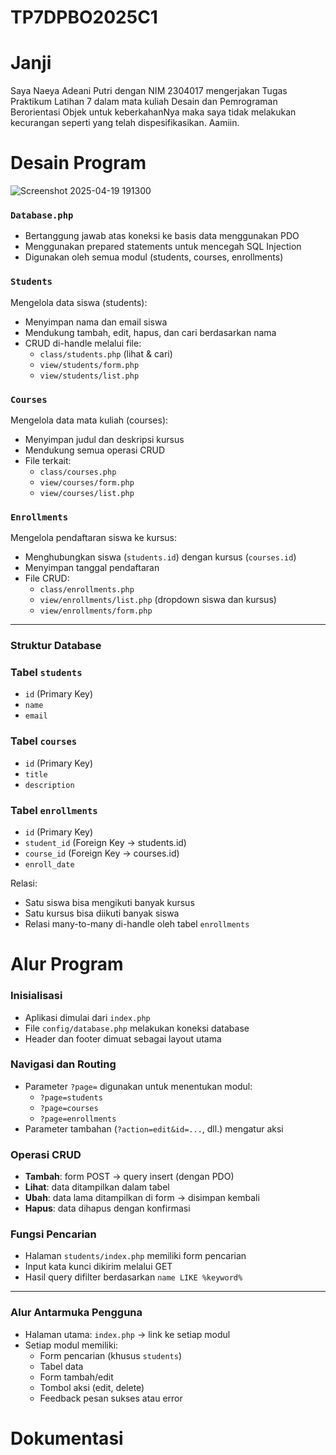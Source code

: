 # TP7DPBO2025C1

# Janji
Saya Naeya Adeani Putri dengan NIM 2304017 mengerjakan Tugas Praktikum Latihan 7 dalam mata kuliah Desain dan Pemrograman Berorientasi Objek untuk keberkahanNya maka saya tidak melakukan kecurangan seperti yang telah dispesifikasikan. Aamiin.

# Desain Program
![Screenshot 2025-04-19 191300](https://github.com/user-attachments/assets/ac9c62f6-7027-4626-aaf0-261b3c736364)

### `Database.php`
- Bertanggung jawab atas koneksi ke basis data menggunakan PDO
- Menggunakan prepared statements untuk mencegah SQL Injection
- Digunakan oleh semua modul (students, courses, enrollments)

### `Students`
Mengelola data siswa (students):
- Menyimpan nama dan email siswa
- Mendukung tambah, edit, hapus, dan cari berdasarkan nama
- CRUD di-handle melalui file:
  - `class/students.php` (lihat & cari)
  - `view/students/form.php`
  - `view/students/list.php`

### `Courses`
Mengelola data mata kuliah (courses):
- Menyimpan judul dan deskripsi kursus
- Mendukung semua operasi CRUD
- File terkait:
  - `class/courses.php`
  - `view/courses/form.php`
  - `view/courses/list.php`

### `Enrollments`
Mengelola pendaftaran siswa ke kursus:
- Menghubungkan siswa (`students.id`) dengan kursus (`courses.id`)
- Menyimpan tanggal pendaftaran
- File CRUD:
  - `class/enrollments.php`
  - `view/enrollments/list.php` (dropdown siswa dan kursus)
  - `view/enrollments/form.php`

---
### Struktur Database

### Tabel `students`
- `id` (Primary Key)
- `name`
- `email`

### Tabel `courses`
- `id` (Primary Key)
- `title`
- `description`

### Tabel `enrollments`
- `id` (Primary Key)
- `student_id` (Foreign Key → students.id)
- `course_id` (Foreign Key → courses.id)
- `enroll_date`

Relasi:
- Satu siswa bisa mengikuti banyak kursus
- Satu kursus bisa diikuti banyak siswa
- Relasi many-to-many di-handle oleh tabel `enrollments`

# Alur Program

### Inisialisasi
- Aplikasi dimulai dari `index.php`
- File `config/database.php` melakukan koneksi database
- Header dan footer dimuat sebagai layout utama

### Navigasi dan Routing
- Parameter `?page=` digunakan untuk menentukan modul:
  - `?page=students`
  - `?page=courses`
  - `?page=enrollments`
- Parameter tambahan (`?action=edit&id=...`, dll.) mengatur aksi

### Operasi CRUD
- **Tambah**: form POST → query insert (dengan PDO)
- **Lihat**: data ditampilkan dalam tabel
- **Ubah**: data lama ditampilkan di form → disimpan kembali
- **Hapus**: data dihapus dengan konfirmasi

### Fungsi Pencarian
- Halaman `students/index.php` memiliki form pencarian
- Input kata kunci dikirim melalui GET
- Hasil query difilter berdasarkan `name LIKE %keyword%`

---

### Alur Antarmuka Pengguna

- Halaman utama: `index.php` → link ke setiap modul
- Setiap modul memiliki:
  - Form pencarian (khusus `students`)
  - Tabel data
  - Form tambah/edit
  - Tombol aksi (edit, delete)
  - Feedback pesan sukses atau error

# Dokumentasi
